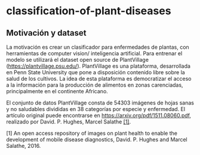 # classification-of-plant-diseases


## Motivación y dataset

La motivación es crear un clasificador para enfermedades de plantas, con herramientas de computer vision/ inteligencia artificial. Para entrenar el modelo se utilizará el dataset open source de PlantVillage (https://plantvillage.psu.edu/). PlantVillage es una plataforma, desarrollada en Penn State University que pone a disposición contenido libre sobre la salud de los cultivos. La idea de esta plataforma es democratizar el acceso a la información para la producción de alimentos en zonas carenciadas, principalmente en el continente Africano.

El conjunto de datos PlantVillage consta de 54303 imágenes de hojas sanas y no saludables divididas en 38 categorías por especie y enfermedad. El artículo original
puede encontrarse en https://arxiv.org/pdf/1511.08060.pdf, realizado por David. P. Hughes, Marcel Salathe [[1]](#1). 



<a id="1">[1]</a> An open access repository of images on plant health to enable the development of mobile disease diagnostics, David. P. Hughes and Marcel Salathe, 2016.
